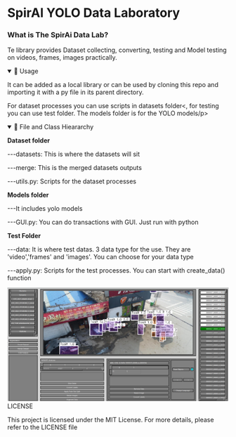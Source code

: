 
<div>
      <h1>SpirAl YOLO Data Laboratory</h1>
  <div>
    <h3>What is The SpirAi Data Lab?</h3>
    <p>Te library provides Dataset collecting, converting, testing and Model testing on videos, frames, images practically. </p>
  </div>
  <div>
      <details open> 
            <summary>📘 Usage</summary>
            <p>It can be added as a local library or can be used by cloning this repo and importing it with a py file in its parent directory.</p>   
            <p>For dataset processes you can use scripts in datasets folder<, for testing you can use test folder. The models folder is for the YOLO models/p>
       </details>
  </div>
<details open>
      <summary>🌲 File and Class Hieararchy</summary>
      <p><b>Dataset folder</b></p>
      <p>---datasets: This is where the datasets will sit</p>
      <p>---merge: This is the merged datasets outputs</p>
      <p>---utils.py: Scripts for the dataset processes</p>
      <p><b>Models folder</b></p>
      <p>---It includes yolo models</p>
      <p>---GUI.py: You can do transactions with GUI. Just run with python</p>
      <p><b>Test Folder</b></p>
      <p>---data: It is where test datas. 3 data type for the use. They are 'video','frames' and 'images'. You can choose for your data type</p>
      <p>---apply.py: Scripts for the test processes. You can start with create_data() function</p>
      
</details>

<div>
      <img src="https://github.com/rag0nn/spiral_yolo_data_laboratory/blob/main/monitor.png" width=auto>
</div>
<div>
      <summary>LICENSE</summary>
      <p> This project is licensed under the MIT License. For more details, please refer to the LICENSE file </p></div>
</div>




